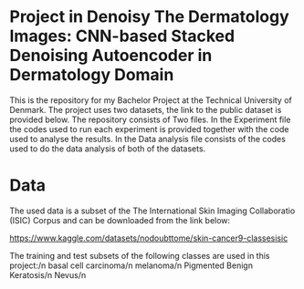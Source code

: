 # Project in Denoisy The Dermatology Images: CNN-based Stacked Denoising Autoencoder in Dermatology Domain

This is the repository for my Bachelor Project at the Technical University of Denmark. The project uses two datasets, the link to the public dataset is provided below. The repository consists of Two files. In the Experiment file the codes used to run each experiment is provided together with the code used to analyse the results. In the Data analysis file consists of the codes used to do the data analysis of both of the datasets.

# Data

The used data is a subset of the The International Skin Imaging Collaboratio (ISIC) Corpus and can be downloaded from the link below:

https://www.kaggle.com/datasets/nodoubttome/skin-cancer9-classesisic

The training and test subsets of the following classes are used in this project:/n
basal cell carcinoma/n
melanoma/n
Pigmented Benign Keratosis/n
Nevus/n


